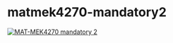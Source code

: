 # matmek4270-mandatory2

[![MAT-MEK4270 mandatory 2](https://github.com/Knallvik/mandatory2/actions/workflows/main.yml/badge.svg)](https://github.com/Knallvik/mandatory2/actions/workflows/main.yml)
